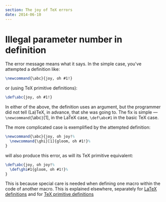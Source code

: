 ```yaml
---
section: The joy of TeX errors
date: 2014-06-10
---
```


# Illegal parameter number in definition

The error message means what it says.  In the simple case, you've
attempted a definition like:
```latex
\newcommand{\abc}{joy, oh #1!}
```
or (using TeX primitive definitions):
```latex
\def\abc{joy, oh #1!}
```
In either of the above, the definition uses an argument, but the
programmer did not tell (La)TeX, in advance, that she was going to.
The fix is simple&nbsp;&mdash; `\newcommand{`\abc`}`[1], in the
LaTeX case, `\def\abc#1` in the basic TeX case.

The more complicated case is exemplified by the attempted definition:
<!-- {% raw %} -->
```latex
\newcommand{\abc}{joy, oh joy!%
  \newcommand{\ghi}[1]{gloom, oh #1!}%
}
```
<!-- {% endraw %} -->
will also produce this error, as will its TeX primitive equivalent:
<!-- {% raw %} -->
```latex
\def\abc{joy, oh joy!%
  \def\ghi#1{gloom, oh #1!}%
}
```
<!-- {% endraw %} -->
This is because special care is needed when defining one macro within
the code of another macro.  This is explained elsewhere, separately
for [LaTeX definitions](FAQ-ltxhash.md) and for
[TeX primitive definitions](FAQ-hash.md)

